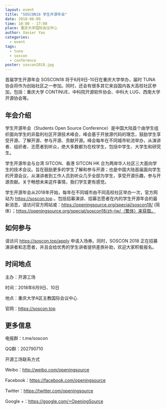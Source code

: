 ```yaml
---
layout: event
title: "SOSCON18 学生开源年会"
date: 2018-06-09
time: 10:00 - 17:00
place: 重庆大学国际会议中心
author: Xavier Yao
categories:
  - event
tags:
  - tuna
  - soscon
  - conference
poster: soscon2018.jpg
---
```


首届学生开源年会 SOSCON18 将于6月9日-10日在重庆大学举办，届时 TUNA 协会将作为创始社区之一参加。同时，还会有很多其它来自国内各大高校社区参加，包括：重庆大学 CONTINUE、中科院开源软件协会、中科大 LUG、西南大学开源协会等。

<!--more-->

## 年会介绍

学生开源年会（Students Open Source Conference）是中国大陆首个由学生组织面向学生的非盈利社区开源技术峰会，峰会基于开放源代码的理念，鼓励学生享受开源、了解开源、参与开源、贡献开源。峰会每年在不同城市轮流举办，从演讲者、组织者、志愿者到听众，绝大多数都为在校学生，包括中学生、大学生和研究生。

学生开源年会与台湾 SITCON、香港 SITCON HK 合为两岸华人社区三大面向学生的技术会议。旨在鼓励更多的学生了解和参与开源；也是中国大陆首届面向学生的开源会议，从演讲者到工作人员到听众几乎全部为学生，享受开源乐趣，参与开源贡献。关于畅想未来这件事情，我们学生更有感觉。

学生开源年会从2018年开始，每年在不同城市由不同高校社区举办一次，官方网站为 https://soscon.top 。包括招募演讲、招募志愿者在内的学生开源年会的最新消息，请访问官方网站或：https://openingsource.org/special/soscon18/ (简体）；https://openingsource.org/special/soscon18/zh-tw/（繁体）来获取。

## 如何参与

请访问 https://soscon.top/apply 申请入场券。同时，SOSCON 2018 正在招募演讲者和志愿者，并且会给优秀的学生讲者提供差旅补助，欢迎大家积极报名。

## 时间地点

主办：开源工场

时间：2018年6月9日、10日

地点：重庆大学A区主教国际会议中心

官网：https://soscon.top

## 更多信息

电报群：t.me/soscon

QQ群：202790710

开源工场联系方式

Weibo：http://weibo.com/openingsource

Facebook：https://facebook.com/openingsource

Twitter：https://twitter.com/openingsource

Google +：https://google.com/+OpeningSource
